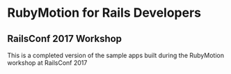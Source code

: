 # RubyMotion for Rails Developers

## RailsConf 2017 Workshop

This is a completed version of the sample apps built during the RubyMotion workshop at RailsConf 2017

